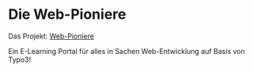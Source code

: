 # Die Web-Pioniere
Das Projekt: [Web-Pioniere](https://www.cedricdurau.com/showcase/web-pioniere/)

Ein E-Learning Portal für alles in Sachen Web-Entwicklung auf Basis von Typo3!
